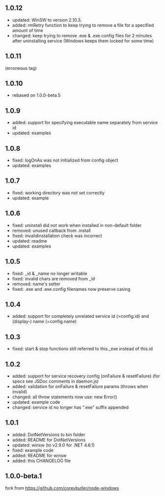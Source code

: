 ## 1.0.12
- updated: WinSW to version 2.10.3.
- added: rmRetry function to keep trying to remove a file for a specified amount of time
- changed: keep trying to remove .exe & .exe.config files for 2 minutes after uninstalling service 
          (Windows keeps them locked for some time)

## 1.0.11
(erroneous tag)

## 1.0.10
- rebased on 1.0.0-beta.5

## 1.0.9
- added: support for specifying executable name separately from service id
- updated: examples

## 1.0.8
- fixed: logOnAs was not initialized from config object
- updated: examples

## 1.0.7
- fixed: working directory was not set correctly 
- updated: example

## 1.0.6
- fixed: uninstall did not work when installed in non-default folder
- removed: unused callback from .install
- fixed: invalidinstallation check was incorrect
- updated: readme
- updated: examples

## 1.0.5
- fixed: _id & _name no longer writable
- fixed: invalid chars are removed from _id
- removed: name's setter
- fixed: .exe and .exe.config filenames now preserve casing

## 1.0.4
- added: support for completely unrelated service id (=config.id) and (display-) name (=config.name)

## 1.0.3
- fixed: start & stop functions still referred to this._exe  instead of this.id

## 1.0.2
- added: support for service recovery config (onFailure & resetFailure)
  (for specs see JSDoc comments in daemon.js)
- added: validation for onFailure & resetFailure params (throws when invalid)
- changed: all throw statements now use: new Error()
- updated: example code
- changed: service id no longer has ".exe" suffix appended

## 1.0.1
- added: DotNetVersions to bin folder
- added: README for DotNetVersions
- updated: winsw (to v2.9.0 for .NET 4.6.1)
- fixed: example code
- added: README for winsw
- added: this CHANGELOG file

## 1.0.0-beta.1
fork from https://github.com/coreybutler/node-windows